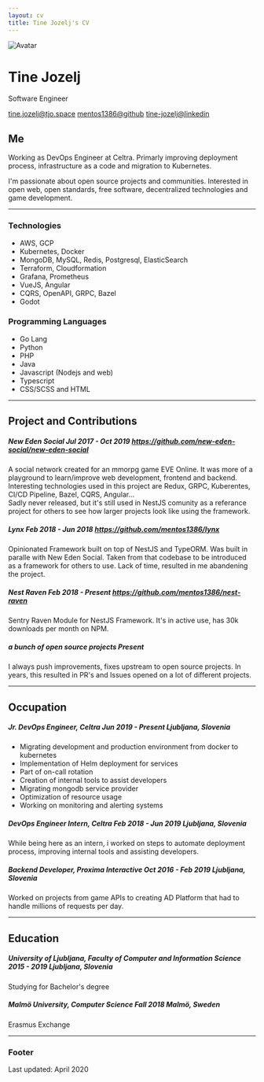 ```yaml
---
layout: cv
title: Tine Jozelj's CV
---
```


<div id="headline">
    <img class="avatar" src="https://avatars2.githubusercontent.com/u/1910649?s=460&u=d7ef7a7cd65e644b936e232d61ce21cf2cead047&v=4" alt="Avatar"/>
    <h1 class="title">Tine Jozelj</h1>
    <p class="subtitle">Software Engineer</p>
</div>

<div id="webaddress">
<a href="mailto:tine.jozelj@tjo.space">tine.jozelj@tjo.space</a>
<a href="https://github.com/mentos1386">mentos1386@github</a>
<a href="https://www.linkedin.com/in/tine-jozelj-884398121/">tine-jozelj@linkedin</a>
</div>


## Me

Working as DevOps Engineer at Celtra. Primarly improving deployment process, infrastructure
as a code and migration to Kubernetes.

I'm passionate about open source projects and communities. Interested in open web, open standards,
free software, decentralized technologies and game development.

---

### Technologies

 * AWS, GCP
 * Kubernetes, Docker
 * MongoDB, MySQL, Redis, Postgresql, ElasticSearch
 * Terraform, Cloudformation
 * Grafana, Prometheus
 * VueJS, Angular
 * CQRS, OpenAPI, GRPC, Bazel
 * Godot

### Programming Languages

 * Go Lang
 * Python
 * PHP
 * Java
 * Javascript (Nodejs and web)
 * Typescript
 * CSS/SCSS and HTML

---

<h2 class="page-break">Project and Contributions</h2>

<h5>
    <span class="title"><strong>New Eden Social</strong></span>
    <span class="date">Jul 2017 - Oct 2019</span>
    <a href="https://github.com/new-eden-social/new-eden-social">https://github.com/new-eden-social/new-eden-social</a>
</h5>

<p>
A social network created for an mmorpg game EVE Online. It was more of a playground to learn/improve web development, frontend and backend.
Interesting technologies used in this project are Redux, GRPC, Kuberentes, CI/CD Pipeline, Bazel, CQRS, Angular...
<br/>
Sadly never released, but it's still used in NestJS comunity as a referance project for others to see how larger projects look like using
the framework.
</p>

<h5>
    <span class="title"><strong>Lynx</strong></span>
    <span class="date">Feb 2018 - Jun 2018</span>
    <a href="https://github.com/mentos1386/lynx">https://github.com/mentos1386/lynx</a>
</h5>

Opinionated Framework built on top of NestJS and TypeORM. Was built in paralle with New Eden Social. Taken from that codebase to be introduced
as a framework for others to use. Lack of time, resulted in me abandening the project.

<h5>
    <span class="title"><strong>Nest Raven</strong></span>
    <span class="date">Feb 2018 - Present</span>
    <a href="https://github.com/mentos1386/nest-raven">https://github.com/mentos1386/nest-raven</a>
</h5>

Sentry Raven Module for NestJS Framework. It's in active use, has 30k downloads per month on NPM.


<h5>
    <span class="title"><strong>a bunch of open source projects</strong></span>
    <span class="date">Present</span>
</h5>

I always push improvements, fixes upstream to open source projects. In years, this resulted in PR's and Issues opened on a lot of different projects.

---


<h2 class="page-break">Occupation</h2>

<h5>
    <span class="title"><strong>Jr. DevOps Engineer</strong>, Celtra</span>
    <span class="date">Jun 2019 - Present</span>
    <i>Ljubljana, Slovenia</i>
</h5>

 * Migrating development and production environment from docker to kubernetes
 * Implementation of Helm deployment for services
 * Part of on-call rotation
 * Creation of internal tools to assist developers
 * Migrating mongodb service provider
 * Optimization of resource usage
 * Working on monitoring and alerting systems

<h5>
    <span class="title"><strong>DevOps Engineer Intern</strong>, Celtra</span>
    <span class="date">Feb 2018 - Jun 2019</span>
    <i>Ljubljana, Slovenia</i>
</h5>

While being here as an intern, i worked on steps to automate deployment process, improving internal tools and assisting developers.

<h5>
    <span class="title"><strong>Backend Developer</strong>, Proxima Interactive</span>
    <span class="date">Oct 2016 - Feb 2019</span>
    <i>Ljubljana, Slovenia</i>
</h5>

Worked on projects from game APIs to creating AD Platform that had to handle millions of requests per day.

---

## Education

<h5>
    <span class="title"><strong>University of Ljubljana, Faculty of Computer and Information Science</strong></span>
    <span class="date">2015 - 2019</span>
    <i>Ljubljana, Slovenia</i>
</h5>

Studying for Bachelor's degree

<h5>
    <span class="title"><strong>Malmö University, Computer Science</strong></span>
    <span class="date">Fall 2018</span>
    <i>Malmö, Sweden</i>
</h5>

Erasmus Exchange

---

### Footer

Last updated: April 2020

